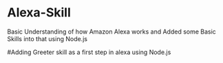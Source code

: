 # Alexa-Skill
Basic Understanding of how Amazon Alexa works and Added some Basic  Skills into that using Node.js


#Adding Greeter skill as a first step in alexa using Node.js
